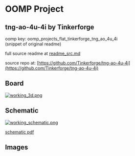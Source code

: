 # OOMP Project  
## tng-ao-4u-4i  by Tinkerforge  
  
oomp key: oomp_projects_flat_tinkerforge_tng_ao_4u_4i  
(snippet of original readme)  
  
  
  full source readme at [readme_src.md](readme_src.md)  
  
source repo at: [https://github.com/Tinkerforge/tng-ao-4u-4i](https://github.com/Tinkerforge/tng-ao-4u-4i)  
## Board  
  
[![working_3d.png](working_3d_600.png)](working_3d.png)  
## Schematic  
  
[![working_schematic.png](working_schematic_600.png)](working_schematic.png)  
  
[schematic pdf](working_schematic.pdf)  
## Images  
